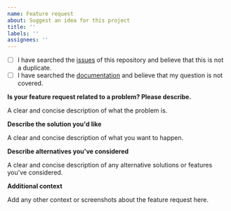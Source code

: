 ```yaml
---
name: Feature request
about: Suggest an idea for this project
title: ''
labels: ''
assignees: ''
---
```


- [ ] I have searched the [issues](https://github.com/volodymyrPivoshenko/configflow/issues) of this repository and believe that this is not a duplicate.
- [ ] I have searched the [documentation](https://configflow.readthedocs.io/en/latest) and believe that my question is not covered.

**Is your feature request related to a problem? Please describe.**

A clear and concise description of what the problem is.

**Describe the solution you'd like**

A clear and concise description of what you want to happen.

**Describe alternatives you've considered**

A clear and concise description of any alternative solutions or features you've considered.

**Additional context**

Add any other context or screenshots about the feature request here.
